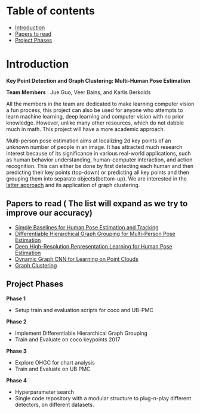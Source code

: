 # Table of contents
- [Introduction](#introduction)
- [Papers to read](#paragraph1)
- [Project Phases](#paragraph2)


# Introduction <a name="introduction"></a>

**Key Point Detection and Graph Clustering: Multi-Human Pose Estimation**

**Team Members** : Jue Guo, Veer Bains, and Karlis Berkolds

All the members in the team are dedicated to make learning computer vision a fun process, this project can also be used for anyone who attempts to learn machine learning, deep learning and computer
vision with no prior knowledge. However, unlike many other resources, which do not dabble much in math. This project will have a more academic approach.

Multi-person pose estimation aims at localizing 2d key points of an unknown number of people
in an image. It has attracted much research interest because of its significance in various
real-world applications, such as human behavior understanding, human-computer interaction,
and action recognition. This can either be done by first detecting each human and then
predicting their key points (top-down) or predicting all key points and then grouping them into
separate objects(bottom-up). We are interested in the [latter approach](https://arxiv.org/pdf/2007.11864.pdf) and its application of
graph clustering.


## Papers to read ( The list will expand as we try to improve our accuracy) <a name="paragraph1"></a>

* [Simple Baselines for Human Pose Estimation and Tracking](https://openaccess.thecvf.com/content_ECCV_2018/html/Bin_Xiao_Simple_Baselines_for_ECCV_2018_paper.html)
* [Differentiable Hierarchical Graph Grouping for Multi-Person Pose Estimation](https://arxiv.org/pdf/2007.11864.pdf)
* [Deep High-Resolution Representation Learning for Human Pose Estimation](https://arxiv.org/pdf/1902.09212.pdf)
* [Dynamic Graph CNN for Learning on Point Clouds](https://arxiv.org/abs/1801.07829)
* [Graph Clustering](https://www.sciencedirect.com/science/article/abs/pii/S1574013707000020) 

## Project Phases  <a name="paragraph2"></a>
**Phase 1**
- Setup train and evaluation scripts for coco and UB-PMC

**Phase 2**
- Implement Differentiable Hierarchical Graph Grouping
- Train and Evaluate on coco keypoints 2017

**Phase 3**
- Explore OHGC for chart analysis
- Train and Evaluate on UB PMC

**Phase 4**
- Hyperparameter search
- Single code repository with a modular structure to plug-n-play different detectors, on different datasets. 
